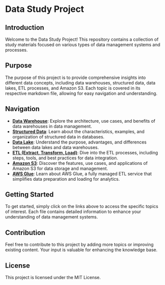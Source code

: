 # Data Study Project

## Introduction
Welcome to the Data Study Project! This repository contains a collection of study materials focused on various types of data management systems and processes. 

## Purpose
The purpose of this project is to provide comprehensive insights into different data concepts, including data warehouses, structured data, data lakes, ETL processes, and Amazon S3. Each topic is covered in its respective markdown file, allowing for easy navigation and understanding.

## Navigation
- **[Data Warehouse](data-warehouse.md)**: Explore the architecture, use cases, and benefits of data warehouses in data management.
- **[Structured Data](data-structured.md)**: Learn about the characteristics, examples, and organization of structured data in databases.
- **[Data Lake](data-lake.md)**: Understand the purpose, advantages, and differences between data lakes and data warehouses.
- **[ETL (Extract, Transform, Load)](etl.md)**: Dive into the ETL processes, including steps, tools, and best practices for data integration.
- **[Amazon S3](s3.md)**: Discover the features, use cases, and applications of Amazon S3 for data storage and management.
- **[AWS Glue](aws-glue.md)**: Learn about AWS Glue, a fully managed ETL service that simplifies data preparation and loading for analytics.

## Getting Started
To get started, simply click on the links above to access the specific topics of interest. Each file contains detailed information to enhance your understanding of data management systems.

## Contribution
Feel free to contribute to this project by adding more topics or improving existing content. Your input is valuable for enhancing the knowledge base.

## License
This project is licensed under the MIT License.